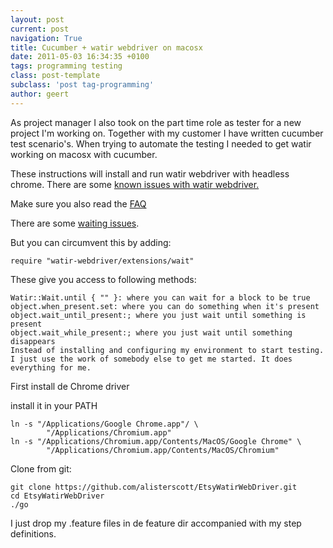 ```yaml
---
layout: post
current: post
navigation: True
title: Cucumber + watir webdriver on macosx
date: 2011-05-03 16:34:35 +0100
tags: programming testing
class: post-template
subclass: 'post tag-programming'
author: geert
---
```


As project manager I also took on the part time role as tester for a new project I'm working on. Together with my customer I have written cucumber test scenario's. When trying to automate the testing I needed to get watir working on macosx with cucumber.

These instructions will install and run watir webdriver with headless chrome. There are some [known issues with watir webdriver.](http://stackoverflow.com/questions/3504322/watir-webdriver-wait-for-page-load)

Make sure you also read the [FAQ](https://github.com/jarib/watir-webdriver/wiki/FAQ)

There are some [waiting issues](http://stackoverflow.com/questions/4356281/how-do-i-use-watirwaiterwait-until-to-force-chrome-to-wait). 

But you can circumvent this by adding:

    require "watir-webdriver/extensions/wait"

These give you access to following methods:

    Watir::Wait.until { "" }: where you can wait for a block to be true
    object.when_present.set: where you can do something when it's present
    object.wait_until_present:; where you just wait until something is present
    object.wait_while_present:; where you just wait until something disappears
    Instead of installing and configuring my environment to start testing. I just use the work of somebody else to get me started. It does everything for me.

First install de Chrome driver

install it in your PATH

    ln -s "/Applications/Google Chrome.app"/ \
            "/Applications/Chromium.app"
    ln -s "/Applications/Chromium.app/Contents/MacOS/Google Chrome" \
            "/Applications/Chromium.app/Contents/MacOS/Chromium"
        
Clone from git:

    git clone https://github.com/alisterscott/EtsyWatirWebDriver.git
    cd EtsyWatirWebDriver
    ./go

I just drop my .feature files in de feature dir accompanied with my step definitions.
